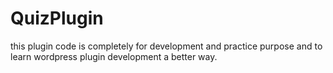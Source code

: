 # QuizPlugin
this plugin code is completely for development and practice purpose and to learn wordpress plugin development a better way. 
